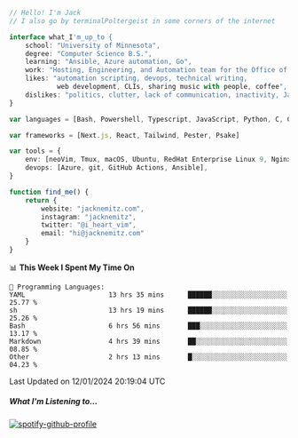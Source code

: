 ```typescript
// Hello! I'm Jack
// I also go by terminalPoltergeist in some corners of the internet

interface what_I'm_up_to {
    school: "University of Minnesota",
    degree: "Computer Science B.S.",
    learning: "Ansible, Azure automation, Go",
    work: "Hosting, Engineering, and Automation team for the Office of Information Technology at UMN",
    likes: "automation scripting, devops, technical writing,
            web development, CLIs, sharing music with people, coffee",
    dislikes: "politics, clutter, lack of communication, inactivity, Java",
}

var languages = [Bash, Powershell, Typescript, JavaScript, Python, C, C++]

var frameworks = [Next.js, React, Tailwind, Pester, Psake]

var tools = {
    env: [neoVim, Tmux, macOS, Ubuntu, RedHat Enterprise Linux 9, Nginx, DigitalOcean, Cloudflare],
    devops: [Azure, git, GitHub Actions, Ansible],
}

function find_me() {
    return {
        website: "jacknemitz.com",
        instagram: "jacknemitz",
        twitter: "@i_heart_vim",
        email: "hi@jacknemitz.com"
    }
}
```

<!--START_SECTION:waka-->
📊 **This Week I Spent My Time On** 

```text
💬 Programming Languages: 
YAML                     13 hrs 35 mins      ██████░░░░░░░░░░░░░░░░░░░   25.77 % 
sh                       13 hrs 19 mins      ██████░░░░░░░░░░░░░░░░░░░   25.26 % 
Bash                     6 hrs 56 mins       ███░░░░░░░░░░░░░░░░░░░░░░   13.17 % 
Markdown                 4 hrs 39 mins       ██░░░░░░░░░░░░░░░░░░░░░░░   08.85 % 
Other                    2 hrs 13 mins       █░░░░░░░░░░░░░░░░░░░░░░░░   04.23 % 
```


 Last Updated on 12/01/2024 20:19:04 UTC
<!--END_SECTION:waka-->

##### What I'm Listening to...

[![spotify-github-profile](https://spotify-github-profile.vercel.app/api/view?uid=jack.nemitz&cover_image=true&show_offline=true&bar_color=53b14f&bar_color_cover=false&background_color=121212FF)](https://spotify-github-profile.vercel.app/api/view?uid=jack.nemitz&redirect=true)

